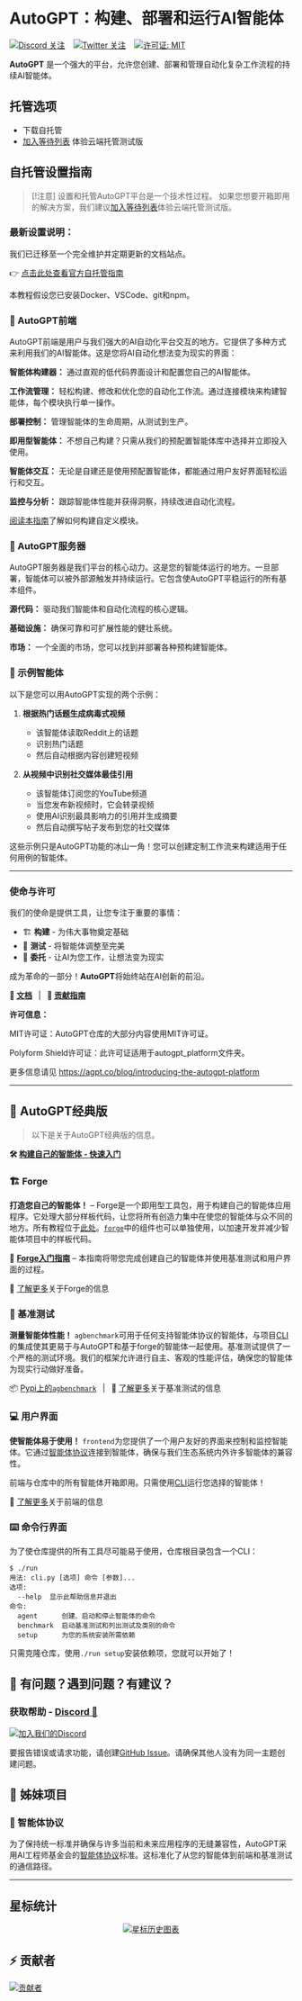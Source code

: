 # AutoGPT：构建、部署和运行AI智能体

[![Discord 关注](https://dcbadge.vercel.app/api/server/autogpt?style=flat)](https://discord.gg/autogpt) &ensp;
[![Twitter 关注](https://img.shields.io/twitter/follow/Auto_GPT?style=social)](https://twitter.com/Auto_GPT) &ensp;
[![许可证: MIT](https://img.shields.io/badge/License-MIT-yellow.svg)](https://opensource.org/licenses/MIT)

**AutoGPT** 是一个强大的平台，允许您创建、部署和管理自动化复杂工作流程的持续AI智能体。

## 托管选项
   - 下载自托管
   - [加入等待列表](https://bit.ly/3ZDijAI) 体验云端托管测试版

## 自托管设置指南
> [!注意]
> 设置和托管AutoGPT平台是一个技术性过程。
> 如果您想要开箱即用的解决方案，我们建议[加入等待列表](https://bit.ly/3ZDijAI)体验云端托管测试版。

### 最新设置说明：
我们已迁移至一个完全维护并定期更新的文档站点。

👉 [点击此处查看官方自托管指南](https://docs.agpt.co/platform/getting-started/)

本教程假设您已安装Docker、VSCode、git和npm。

### 🧱 AutoGPT前端

AutoGPT前端是用户与我们强大的AI自动化平台交互的地方。它提供了多种方式来利用我们的AI智能体。这是您将AI自动化想法变为现实的界面：

   **智能体构建器：** 通过直观的低代码界面设计和配置您自己的AI智能体。
   
   **工作流管理：** 轻松构建、修改和优化您的自动化工作流。通过连接模块来构建智能体，每个模块执行单一操作。
   
   **部署控制：** 管理智能体的生命周期，从测试到生产。
   
   **即用型智能体：** 不想自己构建？只需从我们的预配置智能体库中选择并立即投入使用。
   
   **智能体交互：** 无论是自建还是使用预配置智能体，都能通过用户友好界面轻松运行和交互。
   
   **监控与分析：** 跟踪智能体性能并获得洞察，持续改进自动化流程。

[阅读本指南](https://docs.agpt.co/platform/new_blocks/)了解如何构建自定义模块。

### 💽 AutoGPT服务器

AutoGPT服务器是我们平台的核心动力。这是您的智能体运行的地方。一旦部署，智能体可以被外部源触发并持续运行。它包含使AutoGPT平稳运行的所有基本组件。

   **源代码：** 驱动我们智能体和自动化流程的核心逻辑。
   
   **基础设施：** 确保可靠和可扩展性能的健壮系统。
   
   **市场：** 一个全面的市场，您可以找到并部署各种预构建智能体。

### 🐙 示例智能体

以下是您可以用AutoGPT实现的两个示例：

1. **根据热门话题生成病毒式视频**
   - 该智能体读取Reddit上的话题
   - 识别热门话题
   - 然后自动根据内容创建短视频

2. **从视频中识别社交媒体最佳引用**
   - 该智能体订阅您的YouTube频道
   - 当您发布新视频时，它会转录视频
   - 使用AI识别最具影响力的引用并生成摘要
   - 然后自动撰写帖子发布到您的社交媒体

这些示例只是AutoGPT功能的冰山一角！您可以创建定制工作流来构建适用于任何用例的智能体。

---
### 使命与许可
我们的使命是提供工具，让您专注于重要的事情：

- 🏗️ **构建** - 为伟大事物奠定基础
- 🧪 **测试** - 将智能体调整至完美
- 🤝 **委托** - 让AI为您工作，让想法变为现实

成为革命的一部分！**AutoGPT**将始终站在AI创新的前沿。

**📖 [文档](https://docs.agpt.co)**
&ensp;|&ensp;
**🚀 [贡献指南](CONTRIBUTING.md)**

**许可信息：**

MIT许可证：AutoGPT仓库的大部分内容使用MIT许可证。

Polyform Shield许可证：此许可证适用于autogpt_platform文件夹。

更多信息请见 https://agpt.co/blog/introducing-the-autogpt-platform

---
## 🤖 AutoGPT经典版
> 以下是关于AutoGPT经典版的信息。

**🛠️ [构建自己的智能体 - 快速入门](classic/FORGE-QUICKSTART.md)**

### 🏗️ Forge

**打造您自己的智能体！** &ndash; Forge是一个即用型工具包，用于构建自己的智能体应用程序。它处理大部分样板代码，让您将所有创造力集中在使您的智能体与众不同的地方。所有教程位于[此处](https://medium.com/@aiedge/autogpt-forge-e3de53cc58ec)。[`forge`](/classic/forge/)中的组件也可以单独使用，以加速开发并减少智能体项目中的样板代码。

🚀 [**Forge入门指南**](https://github.com/Significant-Gravitas/AutoGPT/blob/master/classic/forge/tutorials/001_getting_started.md) &ndash;
本指南将带您完成创建自己的智能体并使用基准测试和用户界面的过程。

📘 [了解更多](https://github.com/Significant-Gravitas/AutoGPT/tree/master/classic/forge)关于Forge的信息

### 🎯 基准测试

**测量智能体性能！** `agbenchmark`可用于任何支持智能体协议的智能体，与项目[CLI]的集成使其更易于与AutoGPT和基于forge的智能体一起使用。基准测试提供了一个严格的测试环境。我们的框架允许进行自主、客观的性能评估，确保您的智能体为现实行动做好准备。

📦 [Pypi上的`agbenchmark`](https://pypi.org/project/agbenchmark/)
&ensp;|&ensp;
📘 [了解更多](https://github.com/Significant-Gravitas/AutoGPT/tree/master/classic/benchmark)关于基准测试的信息

### 💻 用户界面

**使智能体易于使用！** `frontend`为您提供了一个用户友好的界面来控制和监控智能体。它通过[智能体协议](#-智能体协议)连接到智能体，确保与我们生态系统内外许多智能体的兼容性。

前端与仓库中的所有智能体开箱即用。只需使用[CLI]运行您选择的智能体！

📘 [了解更多](https://github.com/Significant-Gravitas/AutoGPT/tree/master/classic/frontend)关于前端的信息

### ⌨️ 命令行界面

[CLI]: #-命令行界面

为了使仓库提供的所有工具尽可能易于使用，仓库根目录包含一个CLI：

```shell
$ ./run
用法: cli.py [选项] 命令 [参数]...
选项:
  --help  显示此帮助信息并退出
命令:
  agent      创建、启动和停止智能体的命令
  benchmark  启动基准测试和列出测试及类别的命令
  setup      为您的系统安装所需依赖
```
只需克隆仓库，使用`./run setup`安装依赖项，您就可以开始了！

## 🤔 有问题？遇到问题？有建议？

### 获取帮助 - [Discord 💬](https://discord.gg/autogpt)

[![加入我们的Discord](https://invidget.switchblade.xyz/autogpt)](https://discord.gg/autogpt)

要报告错误或请求功能，请创建[GitHub Issue](https://github.com/Significant-Gravitas/AutoGPT/issues/new/choose)。请确保其他人没有为同一主题创建问题。

## 🤝 姊妹项目

### 🔄 智能体协议

为了保持统一标准并确保与许多当前和未来应用程序的无缝兼容性，AutoGPT采用AI工程师基金会的[智能体协议](https://agentprotocol.ai/)标准。这标准化了从您的智能体到前端和基准测试的通信路径。

---

## 星标统计

<p align="center">
<a href="https://star-history.com/#Significant-Gravitas/AutoGPT">
  <picture>
    <source media="(prefers-color-scheme: dark)" srcset="https://api.star-history.com/svg?repos=Significant-Gravitas/AutoGPT&type=Date&theme=dark" />
    <source media="(prefers-color-scheme: light)" srcset="https://api.star-history.com/svg?repos=Significant-Gravitas/AutoGPT&type=Date" />
    <img alt="星标历史图表" src="https://api.star-history.com/svg?repos=Significant-Gravitas/AutoGPT&type=Date" />
  </picture>
</a>
</p>

## ⚡ 贡献者

<a href="https://github.com/Significant-Gravitas/AutoGPT/graphs/contributors" alt="查看贡献者">
  <img src="https://contrib.rocks/image?repo=Significant-Gravitas/AutoGPT&max=1000&columns=10" alt="贡献者" />
</a>

